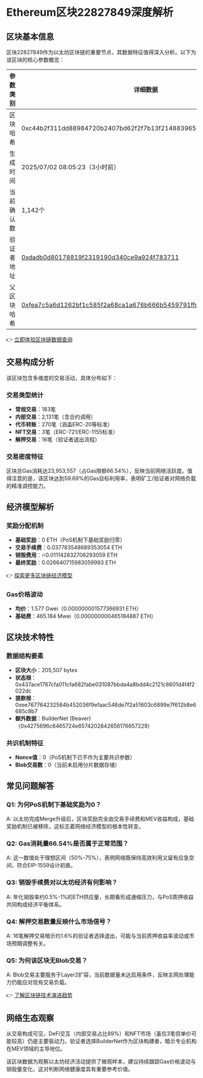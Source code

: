 # Ethereum区块22827849深度解析

## 区块基本信息
区块22827849作为以太坊区块链的重要节点，其数据特征值得深入分析。以下为该区块的核心参数概览：

| 参数类别       | 详细数据                                                                 |
|----------------|--------------------------------------------------------------------------|
| 区块哈希       | 0xc44b2f311dd88984720b2407bd62f2f7b13f2148839650659b759149464418d0          |
| 生成时间       | 2025/07/02 08:05:23（3小时前）                                           |
| 当前确认数     | 1,142个                                                                  |
| 验证者地址     | [0xdadb0d80178819f2319190d340ce9a924f783711](验证者地址)                  |
| 父区块哈希     | [0xfea7c5a6d1262bf1c585f2a68ca1a676b666b5459791ffcdf24687fea14be6e7](父区块哈希) |

👉 [立即体验区块链数据查询](https://bit.ly/okx_welcome)

## 交易构成分析
该区块包含多维度的交易活动，具体分布如下：

### 交易类型统计
- **常规交易**：183笔
- **内部交易**：2,131笔（含合约调用）
- **代币转账**：270笔（涵盖ERC-20等标准）
- **NFT交易**：3笔（ERC-721/ERC-1155标准）
- **解押交易**：16笔（验证者退出流程）

### 交易密度特征
区块总Gas消耗达23,953,557（占Gas限额66.54%），反映当前网络活跃度。值得注意的是，该区块达到59.69%的Gas目标利用率，表明矿工/验证者对网络负载的精准调控能力。

## 经济模型解析
### 奖励分配机制
- **基础奖励**：0 ETH（PoS机制下基础奖励归零）
- **交易手续费**：0.037783548689353054 ETH
- **销毁费用**：🔥0.011142832706293059 ETH
- **最终奖励**：0.026640715983059993 ETH

👉 [探索更多区块链经济模型](https://bit.ly/okx_welcome)

### Gas价格波动
- **均价**：1.577 Gwei（0.000000001577366931 ETH）
- **基础费**：465.184 Mwei（0.000000000465184887 ETH）

## 区块技术特性
### 数据结构要素
- **区块大小**：205,507 bytes
- **状态根**：0x437ace1767cfa011cfa682fabe031087bbda4a8bdd4c2121c8601d4f4f2022dc
- **提款根**：0xee767764232584b452036f9efaac546de7f2a51603c6899e7f612b8e6685c8b7
- **额外数据**：BuilderNet (Beaver)（0x4275696c6465724e6574202842656176657229）

### 共识机制特征
- **Nonce值**：0（PoS机制下已不作为主要共识参数）
- **Blob交易数**：0（当前未启用分片数据存储）

## 常见问题解答

### Q1: 为何PoS机制下基础奖励为0？
A: 以太坊完成Merge升级后，区块奖励完全由交易手续费和MEV收益构成，基础奖励机制已被移除，这标志着网络经济模型的根本性转变。

### Q2: Gas消耗量66.54%是否属于正常范围？
A: 这一数值处于理想区间（50%-75%），表明网络既保持高效利用又留有应急空间，符合EIP-1559设计初衷。

### Q3: 销毁手续费对以太坊经济有何影响？
A: 年化销毁率约0.5%-1%的ETH供应量，长期看形成通缩压力，与PoS质押收益共同构成经济平衡体系。

### Q4: 解押交易数量反映什么市场信号？
A: 16笔解押交易暗示约1.6%的验证者选择退出，可能与当前质押收益率波动或市场预期调整有关。

### Q5: 为何该区块无Blob交易？
A: Blob交易主要服务于Layer2扩容，当前数据量未达启用条件，反映主网处理能力仍能应对现有交易负载。

👉 [了解区块链技术演进趋势](https://bit.ly/okx_welcome)

## 网络生态观察
从交易构成可见，DeFi交互（内部交易占比89%）和NFT市场（虽仅3笔但单价可能较高）仍是主要驱动力。验证者选择BuilderNet作为区块构建者，暗示专业机构在MEV领域的主导地位。

该区块数据为观察以太坊经济活动提供了微观样本，建议持续跟踪Gas价格波动与销毁量变化，这对判断网络健康度具有重要参考价值。